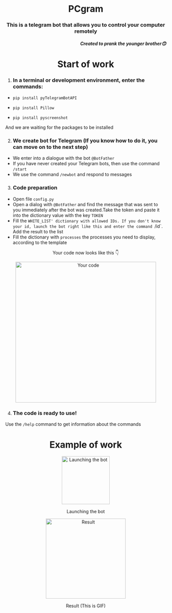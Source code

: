 <h1 align="center">PCgram</h1>
<h3 align="center">This is a telegram bot that allows you to control your computer remotely</h3>
<h5 align="right">Created to prank the younger brother🙃</h5>

<h1 align="center">Start of work</h1>

1. ### In a terminal or development environment, enter the commands:

- `pip install pyTelegramBotAPI`

- `pip install Pillow`

- `pip install pyscreenshot`

And we are waiting for the packages to be installed

2. ### We create bot for Telegram (If you know how to do it, you can move on to the next step)

- We enter into a dialogue with the bot `@BotFather`
- If you have never created your Telegram bots, then use the command `/start`
- We use the command `/newbot` and respond to messages

3. ### Code preparation

- Open file `config.py`
- Open a dialog with `@BotFather` and find the message that was sent to you immediately after the bot was created.Take the token and paste it into the dictionary value with the key `TOKEN`
- Fill the `WHITE_LIST' dictionary with allowed IDs. If you don't know your id, launch the bot right like this and enter the command `/id`. Add the result to the list
- Fill the dictionary with `processes` the processes you need to display, according to the template

<p align="center">Your code now looks like this 👇</p>
<p align="center"><img src="https://cdn.discordapp.com/attachments/967792782297170062/1034160146185723975/2022-10-24_20-42-14.png" alt="Your code" width="440"></p>

4. ### The code is ready to use!

Use the `/help` command to get information about the commands

<h1 align="center">Example of work</h1>

<p align="center"><img src="https://cdn.discordapp.com/attachments/967792782297170062/1034151323261730836/Screen_Recording_20221024-193645_Telegram_1.gif" alt="Launching the bot" width="150"></p>
<p align="center">Launching the bot</p>

<p align="center"><img src="https://cdn.discordapp.com/attachments/967792782297170062/1034151932333396028/2022-10-24_19-36-30_1.gif" alt="Result" width="250"></p>
<p align="center">Result (This is GIF)</p>
